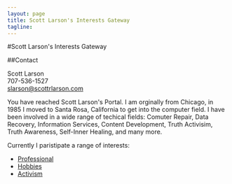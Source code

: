 ```yaml
---
layout: page
title: Scott Larson's Interests Gateway
tagline:
---
```

#Scott Larson's Interests Gateway

##Contact

Scott Larson  
707-536-1527  
slarson@scottrlarson.com  

You have reached Scott Larson's Portal.
I am orginally from Chicago, in 1985 I moved to Santa Rosa, California to get into the computer field. I have been involved in a wide range of techical fields: Comuter Repair, Data Recovery, Information Services, Content Development, Truth Activisim, Truth Awareness, Self-Inner Healing, and many more.

Currently I paristipate a range of interests:

- [Professional](professional/)
- [Hobbies](hobbies/)
- [Activism](activism/)
